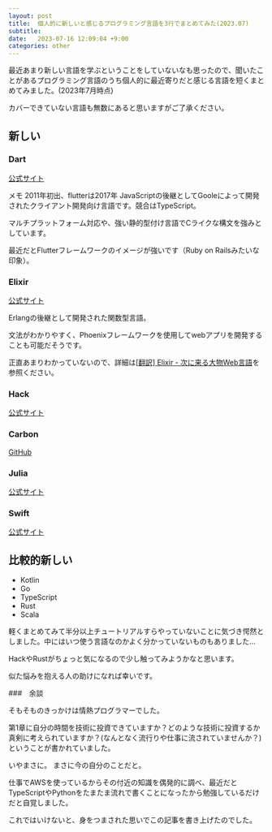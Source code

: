 ```yaml
---
layout: post
title:  個人的に新しいと感じるプログラミング言語を3行でまとめてみた(2023.07)
subtitle: 
date:   2023-07-16 12:09:04 +9:00
categories: other
---
```


最近あまり新しい言語を学ぶということをしていないなも思ったので、聞いたことがあるプログラミング言語のうち個人的に最近寄りだと感じる言語を短くまとめてみました。(2023年7月時点)

カバーできていない言語も無数にあると思いますがご了承ください。

## 新しい

### Dart

[公式サイト][dart]
<!-- 2011年、Flutterは2017年 -->
メモ 2011年初出、flutterは2017年
JavaScriptの後継としてGooleによって開発されたクライアント開発向け言語です。競合はTypeScript。

マルチプラットフォーム対応や、強い静的型付け言語でCライクな構文を強みとしています。

最近だとFlutterフレームワークのイメージが強いです（Ruby on Railsみたいな印象）。

### Elixir

[公式サイト][elixir]
<!-- 2012年 -->

Erlangの後継として開発された関数型言語。

文法がわかりやすく、Phoenixフレームワークを使用してwebアプリを開発することも可能だそうです。

正直あまりわかっていないので、詳細は[[翻訳] Elixir - 次に来る大物Web言語][elixir_detail]を参照ください。

### Hack

[公式サイト][hack]
<!-- 2014年 -->

### Carbon

[GitHub][carbon]
<!-- 2022年 -->

### Julia

[公式サイト][julia]
<!-- 2012年 -->

### Swift

[公式サイト][swift]
<!-- 2014年 -->

## 比較的新しい

- Kotlin
- Go
- TypeScript
- Rust
- Scala

軽くまとめてみて半分以上チュートリアルすらやっていないことに気づき愕然としました。中にはいつ使う言語なのかよく分かっていないものもありました...

HackやRustがちょっと気になるので少し触ってみようかなと思います。

似た悩みを抱える人の助けになれば幸いです。

###　余談

そもそものきっかけは情熱プログラマーでした。

第1章に自分の時間を技術に投資できていますか？どのような技術に投資するか真剣に考えられていますか？(なんとなく流行りや仕事に流されていませんか？)ということが書かれていました。

いやまさに。
まさに今の自分のことだと。

仕事でAWSを使っているからその付近の知識を偶発的に調べ、最近だとTypeScriptやPythonをたまたま流れで書くことになったから勉強しているだけだと自覚しました。

これではいけないと、身をつまされた思いでこの記事を書き上げたのでした。

[dart]: https://dart.dev/
[elixir]: https://elixir-lang.jp/
[elixir_detail]: https://qiita.com/HirofumiTamori/items/0dfdbada30c7d8f183fd
[hack]: https://docs.hhvm.com/hack/
[carbon]: https://github.com/carbon-language/carbon-lang
[julia]: https://julialang.org/
[swift]: https://www.swift.org/